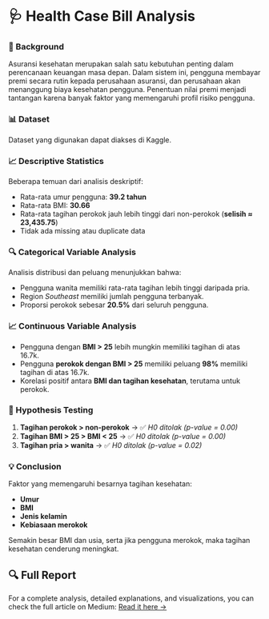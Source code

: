 # 🩺 Health Case Bill Analysis

### 📌 Background
Asuransi kesehatan merupakan salah satu kebutuhan penting dalam perencanaan keuangan masa depan. Dalam sistem ini, pengguna membayar premi secara rutin kepada perusahaan asuransi, dan perusahaan akan menanggung biaya kesehatan pengguna. Penentuan nilai premi menjadi tantangan karena banyak faktor yang memengaruhi profil risiko pengguna.

### 📊 Dataset
Dataset yang digunakan dapat diakses di Kaggle.

### 📈 Descriptive Statistics
Beberapa temuan dari analisis deskriptif:

- Rata-rata umur pengguna: **39.2 tahun**
- Rata-rata BMI: **30.66**
- Rata-rata tagihan perokok jauh lebih tinggi dari non-perokok (**selisih ≈ 23,435.75**)
- Tidak ada missing atau duplicate data

### 🔍 Categorical Variable Analysis
Analisis distribusi dan peluang menunjukkan bahwa:
- Pengguna wanita memiliki rata-rata tagihan lebih tinggi daripada pria.
- Region *Southeast* memiliki jumlah pengguna terbanyak.
- Proporsi perokok sebesar **20.5%** dari seluruh pengguna.

### 📈 Continuous Variable Analysis
- Pengguna dengan **BMI > 25** lebih mungkin memiliki tagihan di atas 16.7k.
- Pengguna **perokok dengan BMI > 25** memiliki peluang **98%** memiliki tagihan di atas 16.7k.
- Korelasi positif antara **BMI dan tagihan kesehatan**, terutama untuk perokok.

### 🧪 Hypothesis Testing
1. **Tagihan perokok > non-perokok** → ✅ *H0 ditolak (p-value = 0.00)*
2. **Tagihan BMI > 25 > BMI < 25** → ✅ *H0 ditolak (p-value = 0.00)*
3. **Tagihan pria > wanita** → ✅ *H0 ditolak (p-value = 0.02)*

### 💡 Conclusion
Faktor yang memengaruhi besarnya tagihan kesehatan:
- **Umur**
- **BMI**
- **Jenis kelamin**
- **Kebiasaan merokok**

Semakin besar BMI dan usia, serta jika pengguna merokok, maka tagihan kesehatan cenderung meningkat.

## 🔍 Full Report
For a complete analysis, detailed explanations, and visualizations, you can check the full article on Medium:
[Read it here →](https://medium.com/@zalfarmdhni/faktor-yang-memengaruhi-besaran-tagihan-kesehatan-1d4c400518ab)
